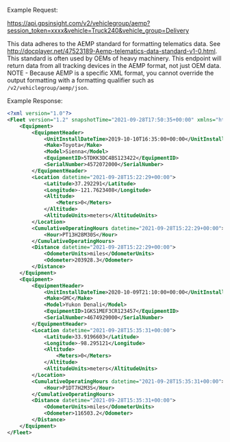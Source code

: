 Example Request:

https://api.gpsinsight.com/v2/vehiclegroup/aemp?session_token=xxxx&vehicle=Truck240&vehicle_group=Delivery

This data adheres to the AEMP standard for formatting telematics data. 
See http://docplayer.net/47523189-Aemp-telematics-data-standard-v1-0.html. 
This standard is often used by OEMs of heavy machinery. 
This endpoint will return data from all tracking devices in the AEMP format, not just OEM data.
NOTE - Because AEMP is a specific XML format, you cannot override the output formatting with a formatting qualifier
such as `/v2/vehiclegroup/aemp/json`. 

Example Response:
```xml
<?xml version="1.0"?>
<Fleet version="1.2" snapshotTime="2021-09-28T17:50:35+00:00" xmlns="http://schemas.aemp.org/fleet">
    <Equipment>
        <EquipmentHeader>
            <UnitInstallDateTime>2019-10-10T16:35:00+00:00</UnitInstallDateTime>
            <Make>Toyota</Make>
            <Model>Sienna</Model>
            <EquipmentID>5TDKK3DC4BS123422</EquipmentID>
            <SerialNumber>4572072000</SerialNumber>
        </EquipmentHeader>
        <Location datetime="2021-09-28T15:22:29+00:00">
            <Latitude>37.292291</Latitude>
            <Longitude>-121.7623408</Longitude>
            <Altitude>
                <Meters>0</Meters>
            </Altitude>
            <AltitudeUnits>meters</AltitudeUnits>
        </Location>
        <CumulativeOperatingHours datetime="2021-09-28T15:22:29+00:00">
            <Hour>PT13H28M30S</Hour>
        </CumulativeOperatingHours>
        <Distance datetime="2021-09-28T15:22:29+00:00">
            <OdometerUnits>miles</OdometerUnits>
            <Odometer>203928.3</Odometer>
        </Distance>
    </Equipment>
    <Equipment>
        <EquipmentHeader>
            <UnitInstallDateTime>2020-10-09T21:10:00+00:00</UnitInstallDateTime>
            <Make>GMC</Make>
            <Model>Yukon Denali</Model>
            <EquipmentID>1GKS1MEF3CR123457</EquipmentID>
            <SerialNumber>4674929000</SerialNumber>
        </EquipmentHeader>
        <Location datetime="2021-09-28T15:35:31+00:00">
            <Latitude>33.9196603</Latitude>
            <Longitude>-98.295121</Longitude>
            <Altitude>
                <Meters>0</Meters>
            </Altitude>
            <AltitudeUnits>meters</AltitudeUnits>
        </Location>
        <CumulativeOperatingHours datetime="2021-09-28T15:35:31+00:00">
            <Hour>P1DT7H2M3S</Hour>
        </CumulativeOperatingHours>
        <Distance datetime="2021-09-28T15:35:31+00:00">
            <OdometerUnits>miles</OdometerUnits>
            <Odometer>116503.2</Odometer>
        </Distance>
    </Equipment>
</Fleet>
```
    
